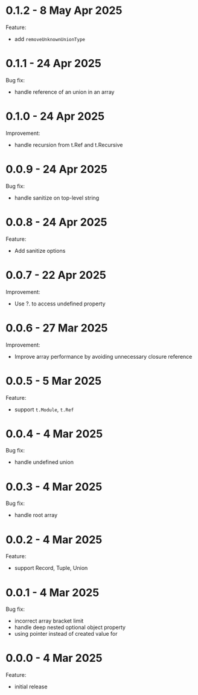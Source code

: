 # 0.1.2 - 8 May Apr 2025
Feature:
- add `removeUnknownUnionType`

# 0.1.1 - 24 Apr 2025
Bug fix:
- handle reference of an union in an array

# 0.1.0 - 24 Apr 2025
Improvement:
- handle recursion from t.Ref and t.Recursive

# 0.0.9 - 24 Apr 2025
Bug fix:
- handle sanitize on top-level string

# 0.0.8 - 24 Apr 2025
Feature:
- Add sanitize options

# 0.0.7 - 22 Apr 2025
Improvement:
- Use ?. to access undefined property

# 0.0.6 - 27 Mar 2025
Improvement:
- Improve array performance by avoiding unnecessary closure reference

# 0.0.5 - 5 Mar 2025
Feature:
- support `t.Module`, `t.Ref`

# 0.0.4 - 4 Mar 2025
Bug fix:
- handle undefined union

# 0.0.3 - 4 Mar 2025
Bug fix:
- handle root array

# 0.0.2 - 4 Mar 2025
Feature:
- support Record, Tuple, Union

# 0.0.1 - 4 Mar 2025
Bug fix:
- incorrect array bracket limit
- handle deep nested optional object property
- using pointer instead of created value for

# 0.0.0 - 4 Mar 2025
Feature:
- initial release
